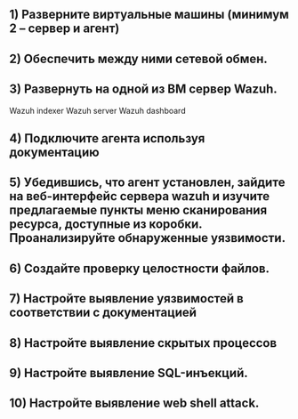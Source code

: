 ## 1) Разверните виртуальные машины (минимум 2 – сервер и агент)
## 2) Обеспечить между ними сетевой обмен.
## 3) Развернуть на одной из ВМ сервер Wazuh.
Wazuh indexer
Wazuh server
Wazuh dashboard
## 4) Подключите агента используя документацию
## 5) Убедившись, что агент установлен, зайдите на веб-интерфейс сервера wazuh и изучите предлагаемые пункты меню сканирования ресурса, доступные из коробки. Проанализируйте обнаруженные уязвимости. 
## 6) Создайте проверку целостности файлов. 
## 7) Настройте выявление уязвимостей в соответствии с документацией 
## 8) Настройте выявление скрытых процессов 
## 9) Настройте выявление SQL-инъекций. 
## 10) Настройте выявление web shell attack. 
